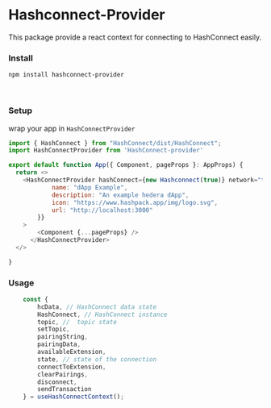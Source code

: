 # Hashconnect-Provider

This package provide a react context for connecting to HashConnect easily.

### **Install**

`npm install hashconnect-provider`

<br>

### **Setup**

wrap your app in `HashConnectProvider`

```javascript
import { HashConnect } from "HashConnect/dist/HashConnect";
import HashConnectProvider from 'HashConnect-provider'

export default function App({ Component, pageProps }: AppProps) {
  return <>
    <HashConnectProvider hashConnect={new Hashconnect(true)} network="testnet" metaData={{
            name: "dApp Example",
            description: "An example hedera dApp",
            icon: "https://www.hashpack.app/img/logo.svg",
            url: "http://localhost:3000"
        }}
    >
        <Component {...pageProps} />
      </HashConnectProvider>
  </>

}
```


### **Usage**

```javascript
    const { 
        hcData, // HashConnect data state
        HashConnect, // HashConnect instance
        topic, //  topic state
        setTopic,
        pairingString, 
        pairingData,
        availableExtension,
        state, // state of the connection
        connectToExtension,
        clearPairings,
        disconnect,
        sendTransaction
    } = useHashConnectContext();
```